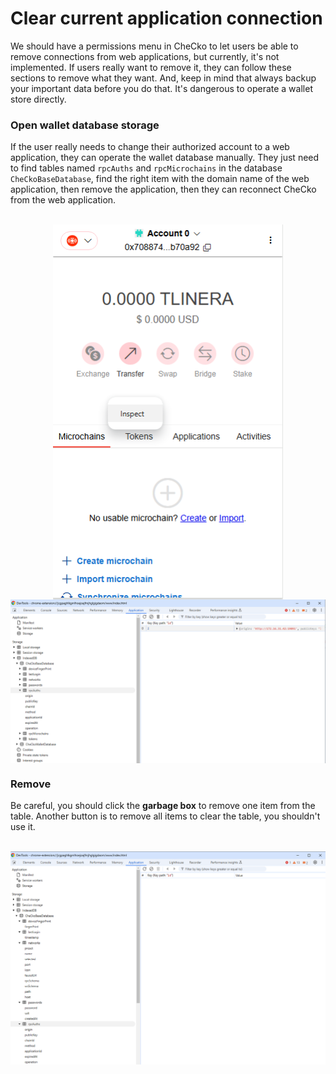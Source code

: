 # Clear current application connection

We should have a permissions menu in CheCko to let users be able to remove connections from web applications, but currently, it's not implemented. If users really want to remove it, they can follow these sections to remove what they want. And, keep in mind that always backup your important data before you do that. It's dangerous to operate a wallet store directly.

### Open wallet database storage

If the user really needs to change their authorized account to a web application, they can operate the wallet database manually. They just need to find tables named `rpcAuths` and `rpcMicrochains` in the database `CheCkoBaseDatabase`, find the right item with the domain name of the web application, then remove the application, then they can reconnect CheCko from the web application.

<br>
<center>

<kbd>
  <img src="../../assets/2-10-1.png" style="max-height:100%; height: 600px; width: auto; display: block;" />
</kbd>
<kbd>
  <img src="../../assets/2-10-2.png" style="max-width: 100%; width: 768px; height: auto; display: block;" />
</kbd>

</center>

### Remove

Be careful, you should click the **garbage box** to remove one item from the table. Another button is to remove all items to clear the table, you shouldn't use it.

<br>
<center>

<kbd>
  <img src="../../assets/2-10-3.png" style="max-width: 100%; width: 768px; height: auto; display: block;" />
</kbd>

</center>
